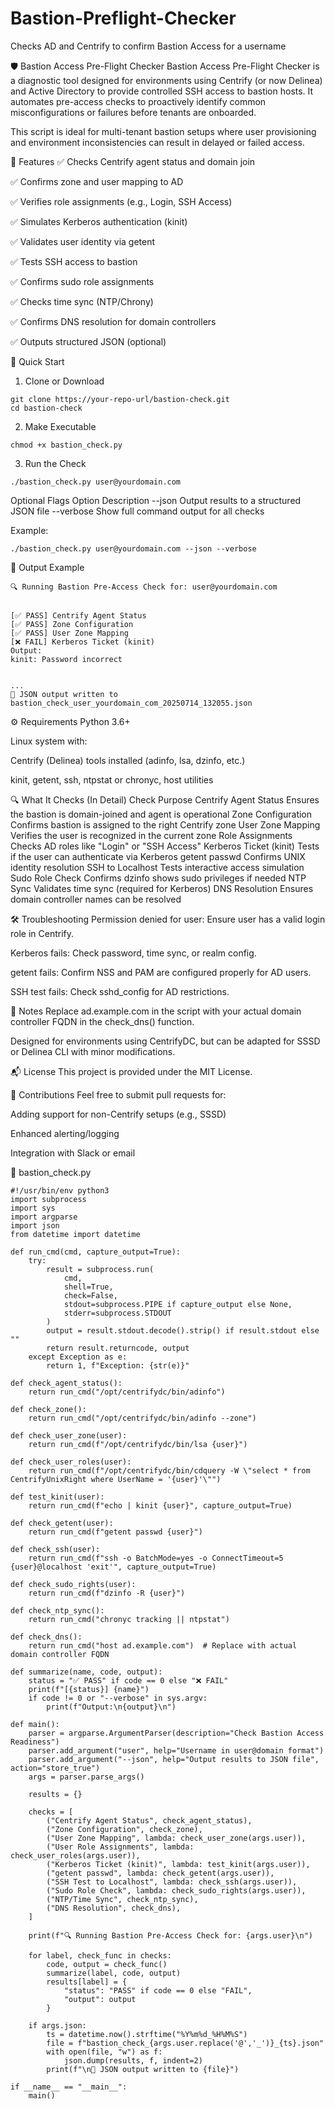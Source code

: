 # Bastion-Preflight-Checker
Checks AD and Centrify to confirm Bastion Access for a username

🛡️ Bastion Access Pre-Flight Checker
Bastion Access Pre-Flight Checker is a diagnostic tool designed for environments using Centrify (or now Delinea) and Active Directory to provide controlled SSH access to bastion hosts. It automates pre-access checks to proactively identify common misconfigurations or failures before tenants are onboarded.

This script is ideal for multi-tenant bastion setups where user provisioning and environment inconsistencies can result in delayed or failed access.

🔧 Features
✅ Checks Centrify agent status and domain join

✅ Confirms zone and user mapping to AD

✅ Verifies role assignments (e.g., Login, SSH Access)

✅ Simulates Kerberos authentication (kinit)

✅ Validates user identity via getent

✅ Tests SSH access to bastion

✅ Confirms sudo role assignments

✅ Checks time sync (NTP/Chrony)

✅ Confirms DNS resolution for domain controllers

✅ Outputs structured JSON (optional)

🚀 Quick Start
1. Clone or Download

```
git clone https://your-repo-url/bastion-check.git
cd bastion-check
```

2. Make Executable
```
chmod +x bastion_check.py
```

3. Run the Check

```
./bastion_check.py user@yourdomain.com
```

Optional Flags
Option	Description
--json	Output results to a structured JSON file
--verbose	Show full command output for all checks

Example:

```
./bastion_check.py user@yourdomain.com --json --verbose
```

📄 Output Example

```
🔍 Running Bastion Pre-Access Check for: user@yourdomain.com


[✅ PASS] Centrify Agent Status
[✅ PASS] Zone Configuration
[✅ PASS] User Zone Mapping
[❌ FAIL] Kerberos Ticket (kinit)
Output:
kinit: Password incorrect


...
📄 JSON output written to bastion_check_user_yourdomain_com_20250714_132055.json

```

⚙️ Requirements
Python 3.6+

Linux system with:

Centrify (Delinea) tools installed (adinfo, lsa, dzinfo, etc.)

kinit, getent, ssh, ntpstat or chronyc, host utilities

🔍 What It Checks (In Detail)
Check	Purpose
Centrify Agent Status	Ensures the bastion is domain-joined and agent is operational
Zone Configuration	Confirms bastion is assigned to the right Centrify zone
User Zone Mapping	Verifies the user is recognized in the current zone
Role Assignments	Checks AD roles like "Login" or "SSH Access"
Kerberos Ticket (kinit)	Tests if the user can authenticate via Kerberos
getent passwd	Confirms UNIX identity resolution
SSH to Localhost	Tests interactive access simulation
Sudo Role Check	Confirms dzinfo shows sudo privileges if needed
NTP Sync	Validates time sync (required for Kerberos)
DNS Resolution	Ensures domain controller names can be resolved

🛠️ Troubleshooting
Permission denied for user: Ensure user has a valid login role in Centrify.

Kerberos fails: Check password, time sync, or realm config.

getent fails: Confirm NSS and PAM are configured properly for AD users.

SSH test fails: Check sshd_config for AD restrictions.

📌 Notes
Replace ad.example.com in the script with your actual domain controller FQDN in the check_dns() function.

Designed for environments using CentrifyDC, but can be adapted for SSSD or Delinea CLI with minor modifications.

📬 License
This project is provided under the MIT License.

🤝 Contributions
Feel free to submit pull requests for:

Adding support for non-Centrify setups (e.g., SSSD)

Enhanced alerting/logging

Integration with Slack or email


🚀 bastion_check.py
```
#!/usr/bin/env python3
import subprocess
import sys
import argparse
import json
from datetime import datetime

def run_cmd(cmd, capture_output=True):
    try:
        result = subprocess.run(
            cmd,
            shell=True,
            check=False,
            stdout=subprocess.PIPE if capture_output else None,
            stderr=subprocess.STDOUT
        )
        output = result.stdout.decode().strip() if result.stdout else ""
        return result.returncode, output
    except Exception as e:
        return 1, f"Exception: {str(e)}"

def check_agent_status():
    return run_cmd("/opt/centrifydc/bin/adinfo")

def check_zone():
    return run_cmd("/opt/centrifydc/bin/adinfo --zone")

def check_user_zone(user):
    return run_cmd(f"/opt/centrifydc/bin/lsa {user}")

def check_user_roles(user):
    return run_cmd(f"/opt/centrifydc/bin/cdquery -W \"select * from CentrifyUnixRight where UserName = '{user}'\"")

def test_kinit(user):
    return run_cmd(f"echo | kinit {user}", capture_output=True)

def check_getent(user):
    return run_cmd(f"getent passwd {user}")

def check_ssh(user):
    return run_cmd(f"ssh -o BatchMode=yes -o ConnectTimeout=5 {user}@localhost 'exit'", capture_output=True)

def check_sudo_rights(user):
    return run_cmd(f"dzinfo -R {user}")

def check_ntp_sync():
    return run_cmd("chronyc tracking || ntpstat")

def check_dns():
    return run_cmd("host ad.example.com")  # Replace with actual domain controller FQDN

def summarize(name, code, output):
    status = "✅ PASS" if code == 0 else "❌ FAIL"
    print(f"[{status}] {name}")
    if code != 0 or "--verbose" in sys.argv:
        print(f"Output:\n{output}\n")

def main():
    parser = argparse.ArgumentParser(description="Check Bastion Access Readiness")
    parser.add_argument("user", help="Username in user@domain format")
    parser.add_argument("--json", help="Output results to JSON file", action="store_true")
    args = parser.parse_args()

    results = {}

    checks = [
        ("Centrify Agent Status", check_agent_status),
        ("Zone Configuration", check_zone),
        ("User Zone Mapping", lambda: check_user_zone(args.user)),
        ("User Role Assignments", lambda: check_user_roles(args.user)),
        ("Kerberos Ticket (kinit)", lambda: test_kinit(args.user)),
        ("getent passwd", lambda: check_getent(args.user)),
        ("SSH Test to Localhost", lambda: check_ssh(args.user)),
        ("Sudo Role Check", lambda: check_sudo_rights(args.user)),
        ("NTP/Time Sync", check_ntp_sync),
        ("DNS Resolution", check_dns),
    ]

    print(f"🔍 Running Bastion Pre-Access Check for: {args.user}\n")

    for label, check_func in checks:
        code, output = check_func()
        summarize(label, code, output)
        results[label] = {
            "status": "PASS" if code == 0 else "FAIL",
            "output": output
        }

    if args.json:
        ts = datetime.now().strftime("%Y%m%d_%H%M%S")
        file = f"bastion_check_{args.user.replace('@','_')}_{ts}.json"
        with open(file, "w") as f:
            json.dump(results, f, indent=2)
        print(f"\n📄 JSON output written to {file}")

if __name__ == "__main__":
    main()

```
